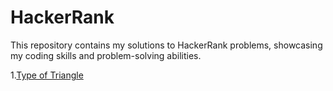 # HackerRank
This repository contains my solutions to HackerRank problems, showcasing my coding skills and problem-solving abilities.

1.[Type of Triangle](https://github.com/Obparadox/HackerRank/blob/master/SQL/Advanced%20SELECT/what-type-of-triangle.sql)
